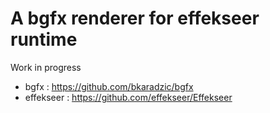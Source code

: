 A bgfx renderer for effekseer runtime
=====

Work in progress

* bgfx : https://github.com/bkaradzic/bgfx
* effekseer : https://github.com/effekseer/Effekseer